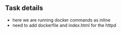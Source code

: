 ## Task details
* here we are running docker commands as inline
* need to add dockerfile and index.html for the httpd 
